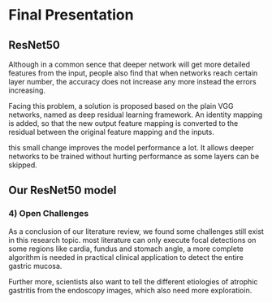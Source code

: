 # Final Presentation

## ResNet50

Although in a common sence that deeper network will get more detailed features from the input, people also find that when networks reach certain layer number, the accuracy does not increase any more instead the errors increasing. 

Facing this problem, a solution is proposed based on the plain VGG networks, named as deep residual learning framework. An identity mapping is added, so that the new output feature mapping is converted to the residual between the original feature mapping and the inputs. 

this small change improves the model performance a lot. It allows deeper networks to be trained without hurting performance as some layers can be skipped.

## Our ResNet50 model



### 4\) Open Challenges

As a conclusion of our literature review, we found some challenges still exist in this research topic. most literature can only execute focal detections on some regions like cardia, fundus and stomach angle, a more complete algorithm is needed in practical clinical application to detect the entire gastric mucosa.

Further more, scientists also want to tell the different etiologies of atrophic gastritis from the endoscopy images, which also need more exploratioin. 

